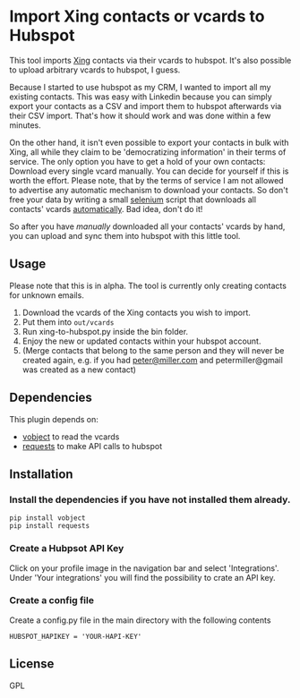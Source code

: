 # Import Xing contacts or vcards to Hubspot

This tool imports [Xing](https://xing.com) contacts via their vcards to hubspot. It's also possible to upload arbitrary vcards to hubspot, I guess.

Because I started to use hubspot as my CRM, I wanted to import all my existing contacts.
This was easy with Linkedin because you can simply export your contacts as a CSV and import them to hubspot afterwards via their CSV import.
That's how it should work and was done within a few minutes.

On the other hand, it isn't even possible to export your contacts in bulk with Xing, all while they claim to be 'democratizing information' in their terms of service.
The only option you have to get a hold of your own contacts: Download every single vcard manually.
You can decide for yourself if this is worth the effort.
Please note, that by the terms of service I am not allowed to advertise any automatic mechanism to download your contacts.
So don't free your data by writing a small [selenium](http://selenium-python.readthedocs.io/installation.html) script that downloads all contacts' vcards [automatically](https://gist.github.com/lorey/366ef67fc7384f300dfc31f7800e45ba).
Bad idea, don't do it!

So after you have *manually* downloaded all your contacts' vcards by hand, you can upload and sync them into hubspot with this little tool.

## Usage

Please note that this is in alpha. The tool is currently only creating contacts for unknown emails.

1. Download the vcards of the Xing contacts you wish to import.
2. Put them into `out/vcards`
3. Run xing-to-hubspot.py inside the bin folder.
4. Enjoy the new or updated contacts within your hubspot account.
5. (Merge contacts that belong to the same person and they will never be created again, e.g. if you had peter@miller.com and petermiller@gmail was created as a new contact)

## Dependencies

This plugin depends on:

- [vobject](https://github.com/eventable/vobject) to read the vcards
- [requests](https://github.com/kennethreitz/requests) to make API calls to hubspot

## Installation

### Install the dependencies if you have not installed them already.

    pip install vobject
    pip install requests

### Create a Hubpsot API Key

Click on your profile image in the navigation bar and select 'Integrations'. Under 'Your integrations' you will find the possibility to crate an API key.

### Create a config file

Create a config.py file in the main directory with the following contents

    HUBSPOT_HAPIKEY = 'YOUR-HAPI-KEY'

## License

GPL